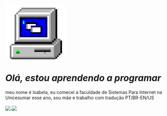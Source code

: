 <img  alt="PC GIF" src="https://github.com/TheDudeThatCode/TheDudeThatCode/blob/master/Assets/PC.gif" width="190" />

  # _Olá, estou aprendendo a programar_ <h4> 

meu nome é Isabela, eu comecei a faculdade de Sistemas Para Internet na Unicesumar esse ano, sou mãe e trabalho com tradução PT/BR-EN/US

<a href="https://github.com/anuraghazra/github-readme-stats">
  <img height=150 align="center" src="https://github-readme-stats.vercel.app/api?username=ifcruzbmv" />
</a>
<a href="https://github.com/anuraghazra/convoychat">
  <img height=150 align="center" src="https://github-readme-stats.vercel.app/api/top-langs?username=ifcruzbmv&layout=compact&langs_count=8&card_width=320" />
</a>
